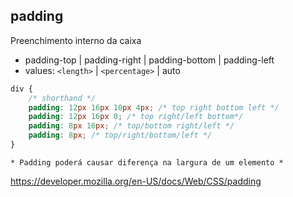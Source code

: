 ## padding

Preenchimento interno da caixa

- padding-top | padding-right | padding-bottom | padding-left
- values: `<length>` | `<percentage>` | auto

```css
div {
    /* shorthand */
    padding: 12px 16px 10px 4px; /* top right bottom left */
    padding: 12px 16px 0; /* top right/left bottom*/
    padding: 8px 16px; /* top/bottom right/left */
    padding: 8px; /* top/right/bottom/left */
}
```

    * Padding poderá causar diferença na largura de um elemento *

https://developer.mozilla.org/en-US/docs/Web/CSS/padding 